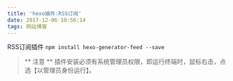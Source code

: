 ```yaml
---
title: 'hexo插件:RSS订阅'
date: 2017-12-06 10:56:14
tags: 网站博客
---
```



RSS订阅插件
`npm install hexo-generator-feed --save`

<!--more-->
> ** 注意 ** 插件安装必须有系统管理员权限，即运行终端时，鼠标右击，点选【以管理员身份运行】。
